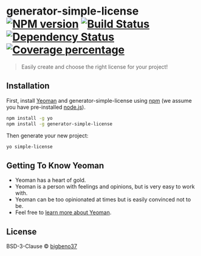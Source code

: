# generator-simple-license [![NPM version][npm-image]][npm-url] [![Build Status][travis-image]][travis-url] [![Dependency Status][daviddm-image]][daviddm-url] [![Coverage percentage][coveralls-image]][coveralls-url]
> Easily create and choose the right license for your project!

## Installation

First, install [Yeoman](http://yeoman.io) and generator-simple-license using [npm](https://www.npmjs.com/) (we assume you have pre-installed [node.js](https://nodejs.org/)).

```bash
npm install -g yo
npm install -g generator-simple-license
```

Then generate your new project:

```bash
yo simple-license
```

## Getting To Know Yeoman

 * Yeoman has a heart of gold.
 * Yeoman is a person with feelings and opinions, but is very easy to work with.
 * Yeoman can be too opinionated at times but is easily convinced not to be.
 * Feel free to [learn more about Yeoman](http://yeoman.io/).

## License

BSD-3-Clause © [bigbeno37](bigbeno37.github.io)


[npm-image]: https://badge.fury.io/js/generator-simple-license.svg
[npm-url]: https://npmjs.org/package/generator-simple-license
[travis-image]: https://travis-ci.org/bigbeno37/generator-simple-license.svg?branch=master
[travis-url]: https://travis-ci.org/bigbeno37/generator-simple-license
[daviddm-image]: https://david-dm.org/bigbeno37/generator-simple-license.svg?theme=shields.io
[daviddm-url]: https://david-dm.org/bigbeno37/generator-simple-license
[coveralls-image]: https://coveralls.io/repos/bigbeno37/generator-simple-license/badge.svg
[coveralls-url]: https://coveralls.io/r/bigbeno37/generator-simple-license
